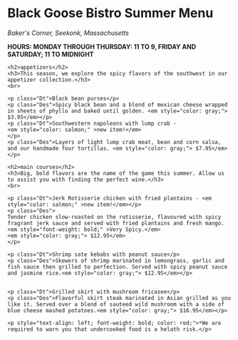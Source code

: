 <!DOCTYPE html>
<html>
<head>
	<title>Studi Kasus 5</title>
	<link rel="stylesheet" type="text/css" href="studi5.css">
	<style type="text/css"></style>
</head>
<body>
	<h1>Black Goose Bistro Summer Menu</h1>
	<p style="font-style: italic;">Baker's Corner, Seekonk, Massachusetts</p> 
	<p style="font-weight: bold; text-transform: uppercase;"> Hours: Monday Through Thursday: 11 to 9, Friday and Saturday; 11 to midnight</p>

	<h2>appetizers</h2>
	<h3>This season, we explore the spicy flavors of the southwest in our appetizer collection.</h3>
	<br>

	<p class="Dt">Black bean purses</p>
	<p class="Des">Spicy black bean and a blend of mexican cheese wrapped in sheets of phyllo and baked until golden. <em style="color: gray;"> $3.95</em></p>
	<p class="Dt">Southwestern napoleons with lump crab -
	<em style="color: salmon;" >new item!</em>
	</p>
	<p class="Des">Layers of light lump crab meat, bean and corn salsa, and our handmade four tortillas. <em style="color: gray;"> $7.95</em></p>

	<h2>main courses</h2>
	<h3>Big, bold flavors are the name of the game this summer. Allow us to assist you with finding the perfect wine.</h3>
	<br>

	<p class="Dt">Jerk Rotisserie chicken with fried plantains - <em style="color: salmon;" >new item!</em></p>
	<p class="Des">
	Tender chicken slow-roasted on the rotisserie, flavoured with spicy fragrant jerk sauce and served with fried plantains and fresh mango.
	<em style="font-weight: bold;" >Very Spicy.</em>
	<em style="color: gray;"> $12.95</em>
	</p>

	<p class="Dt">Shrimp sate kebabs with peanut sauce</p>
	<p class="Des">Skewers of shrimp marinated in lemongrass, garlic and fish sauce then grilled to perfection. Served with spicy peanut sauce and jasmine rice.<em style="color: gray;"> $12.95</em></p>
	

	<p class="Dt">Grilled skirt with mushroom fricasee</p>
	<p class="Des">Flavorful skirt steak marinated in Asian grilled as you like it. Served over a blend of sauteed wild mushroom with a side of blue cheese mashed potatoes.<em style="color: gray;"> $16.95</em></p>
	
	<p style="text-align: left; font-weight: bold; color: red;">*We are required to warn you that undercooked food is a helath risk.</p>

</body>
</html>
